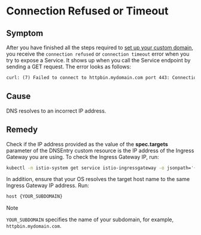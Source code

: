 # Connection Refused or Timeout

## Symptom

After you have finished all the steps required to [set up your custom domain](../../tutorials/01-10-setup-custom-domain-for-workload.md), you receive the `connection refused` or `connection timeout` error when you try to expose a Service. It shows up when you call the Service endpoint by sending a GET request. The error looks as follows:

```txt
curl: (7) Failed to connect to httpbin.mydomain.com port 443: Connection refused
```

## Cause

DNS resolves to an incorrect IP address.

## Remedy

Check if the IP address provided as the value of the **spec.targets** parameter of the DNSEntry custom resource is the IP address of the Ingress Gateway you are using. To check the Ingress Gateway IP, run:

```bash
kubectl -n istio-system get service istio-ingressgateway -o jsonpath='{.status.loadBalancer.ingress[0].ip}'`
```

In addition, ensure that your OS resolves the target host name to the same Ingress Gateway IP address.
Run:

```bash
host {YOUR_SUBDOMAIN}
```
> [!NOTE]
> `YOUR_SUBDOMAIN` specifies the name of your subdomain, for example, `httpbin.mydomain.com`.